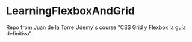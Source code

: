 # LearningFlexboxAndGrid

Repo from Juan de la Torre Udemy´s course "CSS Grid y Flexbox la guía definitiva".
